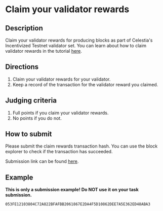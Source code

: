 # Claim your validator rewards

## Description

Claim your validator rewards for producing blocks as part of
Celestia's Incentivized Testnet validator set. You can learn
about how to claim validator rewards in the tutorial [here](https://docs.celestia.org/nodes/celestia-app-commands#claim-validator-rewards).

## Directions

1. Claim your validator rewards for your validator.
2. Keep a record of the transaction for the validator reward you claimed.

## Judging criteria

1. Full points if you claim your validator rewards.
2. No points if you do not.

## How to submit

Please submit the claim rewards transaction hash. You
can use the block explorer to check if the
transaction has succeeded.

Submission link can be found [here](https://celestia.knack.com/theblockspacerace#testnet-portal).

## Example

**This is only a submission example! Do NOT use it on your task submission.**

`053FE12103804C72A822BFAFBB2061867E2DA4F5D10862DEE7A5E362ED48ABA3`
